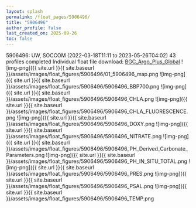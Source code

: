 ```yaml
---
layout: splash
permalink: /float_pages/5906496/
title: "5906496"
author_profile: false
last_created_on: 2025-09-26
toc: false
---
```

 
5906496: UW, SOCCOM (2022-03-18T11:11 to 2023-05-26T04:02)
43 profiles completed
Individual float file download: [BGC_Argo_Plus_Global](https://ftp.soest.hawaii.edu/bgc_argo_plus/Individual_Floats/outliers_removed/5906496_Sprof_processed.nc)
![img-png]({{ site.url }}{{ site.baseurl }}/assets/images/float_figures/5906496/01_5906496_map.png
![img-png]({{ site.url }}{{ site.baseurl }}/assets/images/float_figures/5906496/5906496_BBP700.png
![img-png]({{ site.url }}{{ site.baseurl }}/assets/images/float_figures/5906496/5906496_CHLA.png
![img-png]({{ site.url }}{{ site.baseurl }}/assets/images/float_figures/5906496/5906496_CHLA_FLUORESCENCE.png
![img-png]({{ site.url }}{{ site.baseurl }}/assets/images/float_figures/5906496/5906496_DOXY.png
![img-png]({{ site.url }}{{ site.baseurl }}/assets/images/float_figures/5906496/5906496_NITRATE.png
![img-png]({{ site.url }}{{ site.baseurl }}/assets/images/float_figures/5906496/5906496_PH_Derived_Carbonate_Parameters.png
![img-png]({{ site.url }}{{ site.baseurl }}/assets/images/float_figures/5906496/5906496_PH_IN_SITU_TOTAL.png
![img-png]({{ site.url }}{{ site.baseurl }}/assets/images/float_figures/5906496/5906496_PRES.png
![img-png]({{ site.url }}{{ site.baseurl }}/assets/images/float_figures/5906496/5906496_PSAL.png
![img-png]({{ site.url }}{{ site.baseurl }}/assets/images/float_figures/5906496/5906496_TEMP.png
